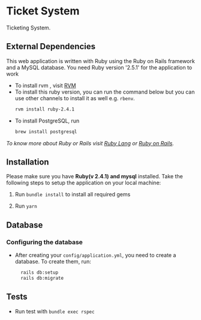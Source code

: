 # Ticket System

Ticketing System.

## External Dependencies

This web application is written with Ruby using the Ruby on Rails framework and a MySQL database. You need Ruby version '2.5.1' for the application to work

- To install rvm , visit [RVM](https://rvm.io/rvm/install)
- To install this ruby version, you can run the command below but you can use other channels to install it as well e.g. `rbenv`.
  ```bash
  rvm install ruby-2.4.1
  ```
- To install PostgreSQL, run
  ```bash
  brew install postgresql
  ```

_To know more about Ruby or Rails visit [Ruby Lang](https://www.ruby-lang.org) or [Ruby on Rails](http://rubyonrails.org/)._

## Installation

Please make sure you have **Ruby(v 2.4.1) and mysql** installed. Take the following steps to setup the application on your local machine:

1. Run `bundle install` to install all required gems

2. Run `yarn`

## Database

### Configuring the database

- After creating your `config/application.yml`, you need to create a database. To create them, run:

  ```bash
    rails db:setup
    rails db:migrate
  ```

## Tests

- Run test with `bundle exec rspec`
